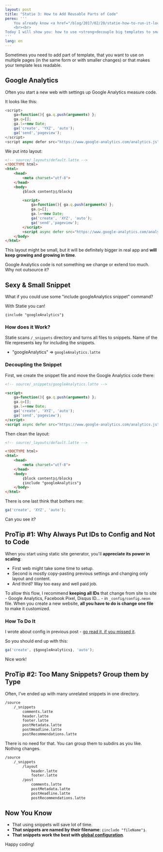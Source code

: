 ```yaml
---
layout: post
title: "Statie 3: How to Add Reusable Parts of Code"
perex: '''
    You already know <a href="/blog/2017/02/20/statie-how-to-run-it-locally">how to run Statie with layout</a> and <a href="/blog/2017/03/06/statie-2-how-to-add-contact-page-with-data">how to add data structures</a>.
    <br><br>
Today I will show you: how to use <strong>decouple big templates to smaller and reusable snippets</strong>. Like Google Analytics code.
'''
lang: en
---
```


Sometimes you need to add part of template, that you want to use on multiple pages (in the same form or with smaller changes) or that makes your template less readable.


## Google Analytics

Often you start a new web with settings up Google Analytics measure code.

It looks like this:

```javascript
<script>
    ga=function(){ ga.q.push(arguments) };
    ga.q=[];
    ga.l=+new Date;
    ga('create', 'YXZ', 'auto');
    ga('send','pageview');
</script>
<script async defer src="https://www.google-analytics.com/analytics.js"></script>
```


We put into layout:

```html
<!-- source/_layouts/default.latte -->
<!DOCTYPE html>
<html>
    <head>
        <meta charset="utf-8">
    </head>
    <body>
        ❴block content❵❴/block❵

        <script>
            ga=function(){ ga.q.push(arguments) };
            ga.q=[];
            ga.l=+new Date;
            ga('create', 'XYZ', 'auto');
            ga('send','pageview');
        </script>
        <script async defer src="https://www.google-analytics.com/analytics.js"></script>
    </body>
</html>
```

This layout might be small, but it will be definitely bigger in real app and **will keep growing and growing in time**.

Google Analytics code is not something we change or extend too much. Why not outsource it?

## Sexy & Small Snippet

What if you could use some "include googleAnalytics snippet" command?

With Statie you can!

```twig
❴include "googleAnalytics"❵
```

### How does it Work?

Statie scans `/_snippets` directory and turns all files to snippets. Name of the file represents key for including the snippets.

- "googleAnalytics" => `googleAnalytics.latte`


### Decoupling the Snippet

First, we create the snippet file and move the Google Analytics code there:

```html
<!-- source/_snippets/googleAnalytics.latte -->

<script>
    ga=function(){ ga.q.push(arguments) };
    ga.q=[];
    ga.l=+new Date;
    ga('create', 'XYZ', 'auto');
    ga('send','pageview');
</script>
<script async defer src="https://www.google-analytics.com/analytics.js"></script>
```

Then clean the layout:

```html
<!-- source/_layouts/default.latte -->

<!DOCTYPE html>
<html>
    <head>
        <meta charset="utf-8">
    </head>
    <body>
        ❴block content❵❴/block❵
        ❴include "googleAnalytics"❵
    </body>
</html>
```

There is one last think that bothers me:

```javascript
ga('create', 'XYZ', 'auto');
```

Can you see it?

## ProTip #1: Why Always Put IDs to Config and Not to Code

When you start using static site generator, you'll **appreciate its power in scaling**:

- First web might take some time to setup.
- Second is mostly copy-pasting previous settings and changing only layout and content.
- And third? Way too easy and well paid job.

To allow this flow, I recommend **keeping all IDs** that change from site to site - Google Analytics, Facebook Pixel, Disqus ID... - in `_config/config.neon` file. When you create a new website, **all you have to do is change one file** to make it customized.

### How To Do It

I wrote about config in previous post - [go read it, if you missed it](/blog/2017/03/06/statie-2-how-to-add-contact-page-with-data#2-global-or-bigger-amount-of-data).

So you should end up with this:

```javascript
ga('create', ❴$googleAnalytics❵, 'auto');
```

Nice work!

## ProTip #2: Too Many Snippets? Group them by Type

Often, I've ended up with many unrelated snippets in one directory.

```bash
/source
    /_snippets
        comments.latte
        header.latte
        footer.latte
        postMetadata.latte
        postHeadline.latte
        postRecommendations.latte
```

There is no need for that. You can group them to subdirs as you like. Nothing changes.

```bash
/source
    /_snippets
        /layout
            header.latte
            footer.latte
        /post
            comments.latte
            postMetadata.latte
            postHeadline.latte
            postRecommendations.latte
```


## Now You Know

- That using snippets will save lot of time.
- **That snippets are named by their filename**: `❴include "fileName"❵`.
- **That snippets work the best with [global configuration](/blog/2017/03/06/statie-2-how-to-add-contact-page-with-data#2-global-or-bigger-amount-of-data)**.


Happy coding!
